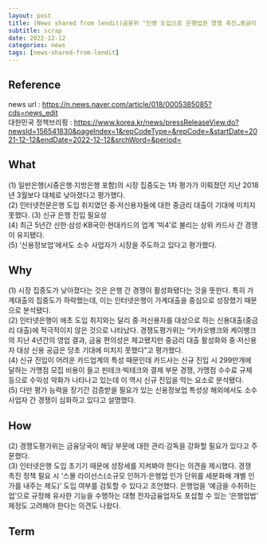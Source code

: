 ```yaml
---
layout: post
title: (News shared from lendit)금융위 "인뱅 도입으로 은행업권 경쟁 촉진…중금리 대출은 부진"
subtitle: scrap
date: 2022-12-12
categories: news
tags: [news-shared-from-lendit]
---
```



## Reference

<a name="references">news url</a> : https://n.news.naver.com/article/018/0005385085?cds=news_edit  
<a name="references">대한민국 정책브리핑</a> : https://www.korea.kr/news/pressReleaseView.do?newsId=156541830&pageIndex=1&repCodeType=&repCode=&startDate=2021-12-12&endDate=2022-12-12&srchWord=&period=  

## What

(1) 일반은행(시중은행·지방은행 포함)의 시장 집중도는 1차 평가가 이뤄졌던 지난 2018년 3월보다 대체로 낮아졌다고 평가했다.  
(2) 인터넷전문은행 도입 취지였던 중·저신용자들에 대한 중금리 대출이 기대에 미치지 못했다. 
(3) 신규 은행 진입 필요성  
(4) 최근 5년간 신한·삼성·KB국민·현대카드의 업계 ‘빅4’로 불리는 상위 카드사 간 경쟁이 유지됐다.  
(5) ‘신용정보업’에서도 소수 사업자가 시장을 주도하고 있다고 평가했다.  

## Why

(1) 시장 집중도가 낮아졌다는 것은 은행 간 경쟁이 활성화됐다는 것을 뜻한다. 특히 가계대출의 집중도가 하락했는데, 이는 인터넷은행이 가계대출을 중심으로 성장했기 때문으로 분석됐다.  
(2) 인터넷은행이 애초 도입 취지와는 달리 중·저신용자를 대상으로 하는 신용대출(중금리 대출)에 적극적이지 않은 것으로 나타났다. 경쟁도평가위는 “카카오뱅크와 케이뱅크의 지난 4년간의 영업 결과, 금융 편의성은 제고됐지만 중금리 대출 활성화와 중·저신용자 대상 신용 공급은 당초 기대에 미치지 못했다”고 평가했다.  
(4) 신규 진입이 어려운 카드업계의 특성 때문인데 카드사는 신규 진입 시 299만개에 달하는 가맹점 모집 비용이 들고 핀테크·빅테크와 결제 부문 경쟁, 가맹점 수수료 규제 등으로 수익성 악화가 나타나고 있는데 이 역시 신규 진입을 막는 요소로 분석됐다.  
(5) 다만 평가 능력을 장기간 검증받을 필요가 있는 신용정보업 특성상 해외에서도 소수 사업자 간 경쟁이 심화하고 있다고 설명했다.  

## How

(2) 경쟁도평가위는 금융당국이 해당 부문에 대한 관리·감독을 강화할 필요가 있다고 주문했다.  
(3) 인터넷은행 도입 초기기 때문에 성장세를 지켜봐야 한다는 의견을 제시했다. 경쟁 촉진 정책 필요 시 ‘스몰 라이선스(소규모 인허가·은행업 인가 단위를 세분화해 개별 인가를 내주는 제도)’ 도입 여부를 검토할 수 있다고 조언했다. 은행업을 ‘예금을 수취하는 업’으로 규정해 유사한 기능을 수행하는 대형 전자금융업자도 포섭할 수 있는 ‘은행업법’ 제정도 고려해야 한다는 의견도 나왔다.  

## Term

